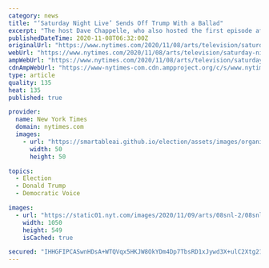 ```yaml
---
category: news
title: "‘Saturday Night Live’ Sends Off Trump With a Ballad"
excerpt: "The host Dave Chappelle, who also hosted the first episode after the 2016 election, urged Americans to “find a way to forgive each other.”"
publishedDateTime: 2020-11-08T06:32:00Z
originalUrl: "https://www.nytimes.com/2020/11/08/arts/television/saturday-night-live-dave-chappelle.html"
webUrl: "https://www.nytimes.com/2020/11/08/arts/television/saturday-night-live-dave-chappelle.html"
ampWebUrl: "https://www.nytimes.com/2020/11/08/arts/television/saturday-night-live-dave-chappelle.amp.html"
cdnAmpWebUrl: "https://www-nytimes-com.cdn.ampproject.org/c/s/www.nytimes.com/2020/11/08/arts/television/saturday-night-live-dave-chappelle.amp.html"
type: article
quality: 135
heat: 135
published: true

provider:
  name: New York Times
  domain: nytimes.com
  images:
    - url: "https://smartableai.github.io/election/assets/images/organizations/nytimes.com-50x50.jpg"
      width: 50
      height: 50

topics:
  - Election
  - Donald Trump
  - Democratic Voice

images:
  - url: "https://static01.nyt.com/images/2020/11/09/arts/08snl-2/08snl-2-facebookJumbo.jpg"
    width: 1050
    height: 549
    isCached: true

secured: "IHHGFIPCASwnHDsA+WTQVqx5HKJW8OkYDm4Dp7TbsRD1xJywd3X+ulC2Xtg21m/MOUZb+Mlal7UqLbfzqUBNUHtDuDkCD0fYraQ0DVPT3y1tIEF6DVuG9KdySFLr5ukMlY17aljQQoko8CscUR2l4CZkCMpsgNuKMZzVuHGsrBc7xeIMFDkM9WqqcdXLfPEw2sSfGVyVgGqxGZlLmr6fuL/4si1jhwdz7Y0pQ0C4MqTXDK+PBbSOUyiCSi/Op6KAn5YJDgL6yZAxiMTSE6BmaeMzdfKI9ip/iWI8y14DwT5E8zEqeG4ckrZhpeH3XkPR9QU/5NO/ZP2RN3XEJ6iCZNPf3cpme0tHy9dZ+jzX55g=;kZkixRc1HZTBI+Tt/ubq+g=="
---
```


